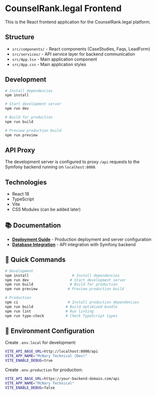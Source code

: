 # CounselRank.legal Frontend

This is the React frontend application for the CounselRank.legal platform.

## Structure

- `src/components/` - React components (CaseStudies, Faqs, LeadForm)
- `src/services/` - API service layer for backend communication
- `src/App.tsx` - Main application component
- `src/App.css` - Main application styles

## Development

```bash
# Install dependencies
npm install

# Start development server
npm run dev

# Build for production
npm run build

# Preview production build
npm run preview
```

## API Proxy

The development server is configured to proxy `/api` requests to the Symfony backend running on `localhost:8080`.

## Technologies

- React 18
- TypeScript
- Vite
- CSS Modules (can be added later)

## 📚 Documentation

- **[Deployment Guide](DEPLOYMENT_GUIDE.md)** - Production deployment and server configuration
- **[Database Integration](DATABASE_INTEGRATION.md)** - API integration with Symfony backend

## 🚀 Quick Commands

```bash
# Development
npm install                    # Install dependencies
npm run dev                   # Start development server
npm run build                 # Build for production
npm run preview              # Preview production build

# Production
npm ci                       # Install production dependencies
npm run build               # Build optimized bundle
npm run lint                # Run linting
npm run type-check          # Check TypeScript types
```

## 🔧 Environment Configuration

Create `.env.local` for development:

```bash
VITE_API_BASE_URL=http://localhost:8000/api
VITE_APP_NAME="McNary Technical (Dev)"
VITE_ENABLE_DEBUG=true
```

Create `.env.production` for production:

```bash
VITE_API_BASE_URL=https://your-backend-domain.com/api
VITE_APP_NAME="McNary Technical"
VITE_ENABLE_DEBUG=false
```
